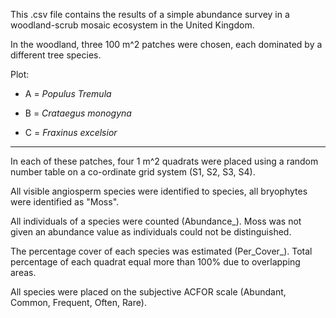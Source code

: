This .csv file contains the results of a simple abundance survey in a woodland-scrub mosaic ecosystem in the United Kingdom.

In the woodland, three 100 m^2 patches were chosen, each dominated by a different tree species.

Plot:

- A = _Populus Tremula_

- B = _Crataegus monogyna_

- C = _Fraxinus excelsior_

***

In each of these patches, four 1 m^2 quadrats were placed using a random number table on a co-ordinate grid system (S1, S2, S3, S4).

All visible angiosperm species were identified to species, all bryophytes were identified as "Moss". 

All individuals of a species were counted (Abundance_). Moss was not given an abundance value as individuals could not be distinguished.

The percentage cover of each species was estimated (Per_Cover_). Total percentage of each quadrat equal more than 100% due to overlapping areas.

All species were placed on the subjective ACFOR scale (Abundant, Common, Frequent, Often, Rare).

